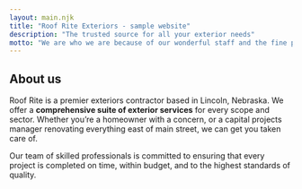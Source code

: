 ```yaml
---
layout: main.njk
title: "Roof Rite Exteriors - sample website"
description: "The trusted source for all your exterior needs"
motto: "We are who we are because of our wonderful staff and the fine people we serve. As such, we commit ourselves to the education of our employees, and to a smooth and thorough workflow for all our customers. We're told it shows, too."
---
```


## About us

Roof Rite is a premier exteriors contractor based in Lincoln, Nebraska. We offer a **comprehensive suite of exterior services** for every scope and sector. Whether you’re a homeowner with a concern, or a capital projects manager renovating everything east of main street, we can get you taken care of.

Our team of skilled professionals is committed to ensuring that every project is completed on time, within budget, and to the highest standards of quality.
